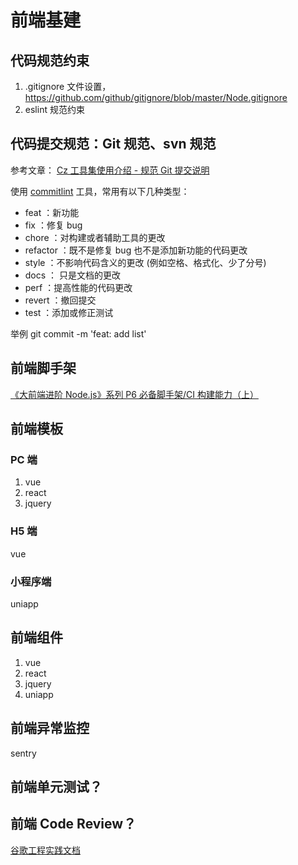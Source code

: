 # 前端基建

## 代码规范约束

1. \.gitignore 文件设置，https://github.com/github/gitignore/blob/master/Node.gitignore
2. eslint 规范约束

## 代码提交规范：Git 规范、svn 规范

参考文章：
[Cz 工具集使用介绍 - 规范 Git 提交说明](https://juejin.im/post/5cc4694a6fb9a03238106eb9)

使用 [commitlint](https://github.com/conventional-changelog/commitlint) 工具，常用有以下几种类型：

- feat ：新功能
- fix ：修复 bug
- chore ：对构建或者辅助工具的更改
- refactor ：既不是修复 bug 也不是添加新功能的代码更改
- style ：不影响代码含义的更改 (例如空格、格式化、少了分号)
- docs ： 只是文档的更改
- perf ：提高性能的代码更改
- revert ：撤回提交
- test ：添加或修正测试

举例
git commit -m 'feat: add list'

## 前端脚手架

[《大前端进阶 Node.js》系列 P6 必备脚手架/CI 构建能力（上）](https://juejin.im/post/5e7a22a8e51d4526d87c99ed)

## 前端模板

### PC 端

1. vue
2. react
3. jquery

### H5 端

vue

### 小程序端

uniapp

## 前端组件

1. vue
2. react
3. jquery
4. uniapp

## 前端异常监控

sentry

## 前端单元测试？

## 前端 Code Review？

[谷歌工程实践文档](https://jimmysong.io/eng-practices/)
